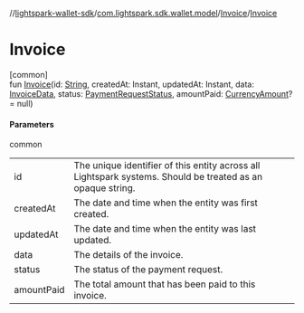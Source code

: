 //[lightspark-wallet-sdk](../../../index.md)/[com.lightspark.sdk.wallet.model](../index.md)/[Invoice](index.md)/[Invoice](-invoice.md)

# Invoice

[common]\
fun [Invoice](-invoice.md)(id: [String](https://kotlinlang.org/api/latest/jvm/stdlib/kotlin/-string/index.html), createdAt: Instant, updatedAt: Instant, data: [InvoiceData](../-invoice-data/index.md), status: [PaymentRequestStatus](../-payment-request-status/index.md), amountPaid: [CurrencyAmount](../-currency-amount/index.md)? = null)

#### Parameters

common

| | |
|---|---|
| id | The unique identifier of this entity across all Lightspark systems. Should be treated as an opaque string. |
| createdAt | The date and time when the entity was first created. |
| updatedAt | The date and time when the entity was last updated. |
| data | The details of the invoice. |
| status | The status of the payment request. |
| amountPaid | The total amount that has been paid to this invoice. |
